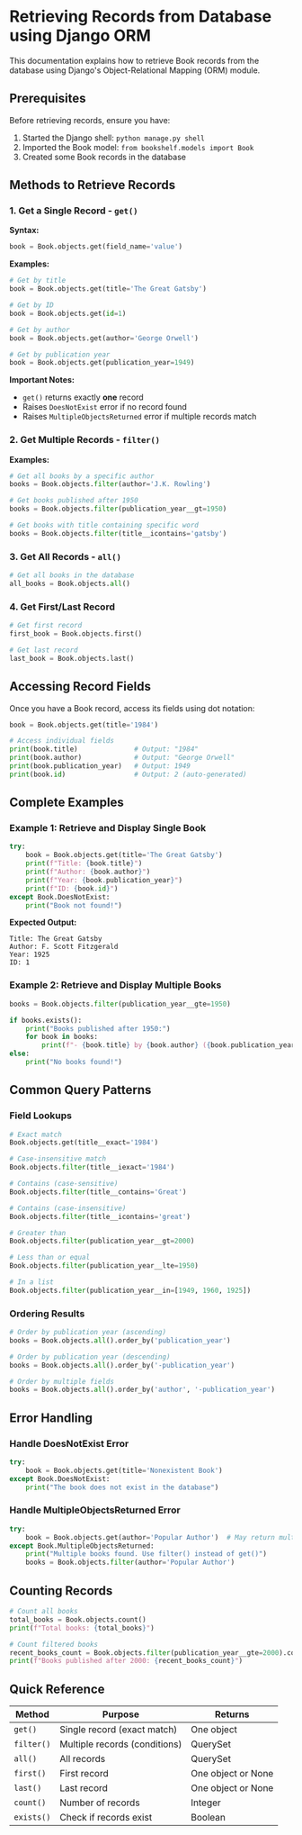 # Retrieving Records from Database using Django ORM

This documentation explains how to retrieve Book records from the database using Django's Object-Relational Mapping (ORM) module.

## Prerequisites

Before retrieving records, ensure you have:
1. Started the Django shell: `python manage.py shell`
2. Imported the Book model: `from bookshelf.models import Book`
3. Created some Book records in the database

## Methods to Retrieve Records

### 1. Get a Single Record - `get()`

**Syntax:**
```python
book = Book.objects.get(field_name='value')
```

**Examples:**
```python
# Get by title
book = Book.objects.get(title='The Great Gatsby')

# Get by ID
book = Book.objects.get(id=1)

# Get by author
book = Book.objects.get(author='George Orwell')

# Get by publication year
book = Book.objects.get(publication_year=1949)
```

**Important Notes:**
- `get()` returns exactly **one** record
- Raises `DoesNotExist` error if no record found
- Raises `MultipleObjectsReturned` error if multiple records match

### 2. Get Multiple Records - `filter()`

**Examples:**
```python
# Get all books by a specific author
books = Book.objects.filter(author='J.K. Rowling')

# Get books published after 1950
books = Book.objects.filter(publication_year__gt=1950)

# Get books with title containing specific word
books = Book.objects.filter(title__icontains='gatsby')
```

### 3. Get All Records - `all()`

```python
# Get all books in the database
all_books = Book.objects.all()
```

### 4. Get First/Last Record

```python
# Get first record
first_book = Book.objects.first()

# Get last record
last_book = Book.objects.last()
```

## Accessing Record Fields

Once you have a Book record, access its fields using dot notation:

```python
book = Book.objects.get(title='1984')

# Access individual fields
print(book.title)              # Output: "1984"
print(book.author)             # Output: "George Orwell"
print(book.publication_year)   # Output: 1949
print(book.id)                 # Output: 2 (auto-generated)
```

## Complete Examples

### Example 1: Retrieve and Display Single Book
```python
try:
    book = Book.objects.get(title='The Great Gatsby')
    print(f"Title: {book.title}")
    print(f"Author: {book.author}")
    print(f"Year: {book.publication_year}")
    print(f"ID: {book.id}")
except Book.DoesNotExist:
    print("Book not found!")
```

**Expected Output:**
```
Title: The Great Gatsby
Author: F. Scott Fitzgerald
Year: 1925
ID: 1
```

### Example 2: Retrieve and Display Multiple Books
```python
books = Book.objects.filter(publication_year__gte=1950)

if books.exists():
    print("Books published after 1950:")
    for book in books:
        print(f"- {book.title} by {book.author} ({book.publication_year})")
else:
    print("No books found!")
```

## Common Query Patterns

### Field Lookups
```python
# Exact match
Book.objects.get(title__exact='1984')

# Case-insensitive match
Book.objects.filter(title__iexact='1984')

# Contains (case-sensitive)
Book.objects.filter(title__contains='Great')

# Contains (case-insensitive)
Book.objects.filter(title__icontains='great')

# Greater than
Book.objects.filter(publication_year__gt=2000)

# Less than or equal
Book.objects.filter(publication_year__lte=1950)

# In a list
Book.objects.filter(publication_year__in=[1949, 1960, 1925])
```

### Ordering Results
```python
# Order by publication year (ascending)
books = Book.objects.all().order_by('publication_year')

# Order by publication year (descending)
books = Book.objects.all().order_by('-publication_year')

# Order by multiple fields
books = Book.objects.all().order_by('author', '-publication_year')
```

## Error Handling

### Handle DoesNotExist Error
```python
try:
    book = Book.objects.get(title='Nonexistent Book')
except Book.DoesNotExist:
    print("The book does not exist in the database")
```

### Handle MultipleObjectsReturned Error
```python
try:
    book = Book.objects.get(author='Popular Author')  # May return multiple books
except Book.MultipleObjectsReturned:
    print("Multiple books found. Use filter() instead of get()")
    books = Book.objects.filter(author='Popular Author')
```

## Counting Records

```python
# Count all books
total_books = Book.objects.count()
print(f"Total books: {total_books}")

# Count filtered books
recent_books_count = Book.objects.filter(publication_year__gte=2000).count()
print(f"Books published after 2000: {recent_books_count}")
```

## Quick Reference

| Method | Purpose | Returns |
|--------|---------|---------|
| `get()` | Single record (exact match) | One object |
| `filter()` | Multiple records (conditions) | QuerySet |
| `all()` | All records | QuerySet |
| `first()` | First record | One object or None |
| `last()` | Last record | One object or None |
| `count()` | Number of records | Integer |
| `exists()` | Check if records exist | Boolean | 